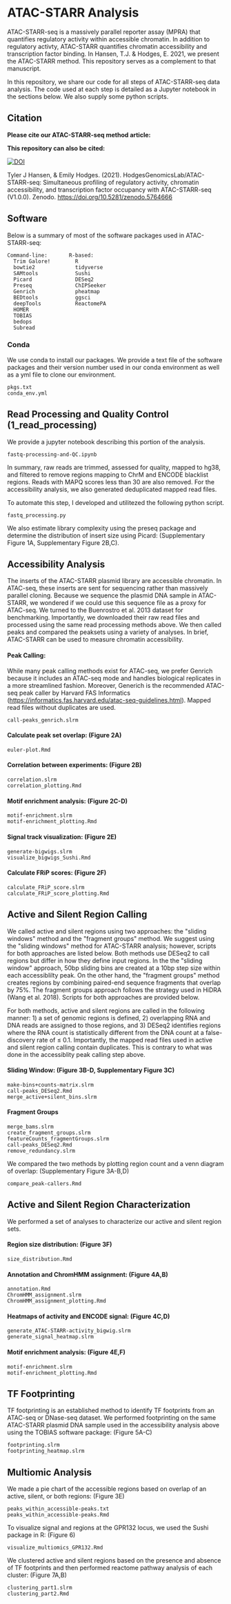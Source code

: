 # ATAC-STARR Analysis 
ATAC-STARR-seq is a massively parallel reporter assay (MPRA) that quantifies regulatory activity within accessible chromatin. In addition to regulatory activty, ATAC-STARR quantifies chromatin accessibility and transcription factor binding. In Hansen, T.J. & Hodges, E. 2021, we present the ATAC-STARR method. This repository serves as a complement to that manuscript. 

In this repository, we share our code for all steps of ATAC-STARR-seq data analysis. The code used at each step is detailed as a Jupyter notebook in the sections below. We also supply some python scripts. 

## Citation
__Please cite our ATAC-STARR-seq method article:__


__This repository can also be cited:__

[![DOI](https://zenodo.org/badge/377602391.svg)](https://zenodo.org/badge/latestdoi/377602391)

Tyler J Hansen, & Emily Hodges. (2021). HodgesGenomicsLab/ATAC-STARR-seq: Simultaneous profiling of regulatory activity, chromatin accessibility, and transcription factor occupancy with ATAC-STARR-seq (V1.0.0). Zenodo. https://doi.org/10.5281/zenodo.5764666

## Software

Below is a summary of most of the software packages used in ATAC-STARR-seq: 
```
Command-line:       R-based:
  Trim Galore!        R
  bowtie2             tidyverse
  SAMtools            Sushi  
  Picard              DESeq2 
  Preseq              ChIPSeeker
  Genrich             pheatmap
  BEDtools            ggsci
  deepTools           ReactomePA
  HOMER         
  TOBIAS        
  bedops        
  Subread       
```
### Conda 
We use conda to install our packages. We provide a text file of the software packages and their version number used in our conda environment as well as a yml file to clone our environment.
```
pkgs.txt
conda_env.yml
```
## Read Processing and Quality Control (1_read_processing)
We provide a jupyter notebook describing this portion of the analysis. 
```
fastq-processing-and-QC.ipynb
```
In summary, raw reads are trimmed, assessed for quality, mapped to hg38, and filtered to remove regions mapping to ChrM and ENCODE blacklist regions. Reads with MAPQ scores less than 30 are also removed. For the accessibility analysis, we also generated deduplicated mapped read files. 

To automate this step, I developed and utilitezed the following python script. 
```
fastq_processing.py
```
We also estimate library complexity using the preseq package and determine the distribution of insert size using Picard: (Supplementary Figure 1A, Supplementary Figure 2B,C). 

## Accessibility Analysis
The inserts of the ATAC-STARR plasmid library are accessible chromatin. In ATAC-seq, these inserts are sent for sequencing rather than massively parallel cloning. Because we sequence the plasmid DNA sample in ATAC-STARR, we wondered if we could use this sequence file as a proxy for ATAC-seq. We turned to the Buenrostro et al. 2013 dataset for benchmarking. Importantly, we downloaded their raw read files and processed using the same read processing methods above. We then called peaks and compared the peaksets using a variety of analyses. In brief, ATAC-STARR can be used to measure chromatin accessibility. 

#### Peak Calling: 
While many peak calling methods exist for ATAC-seq, we prefer Genrich because it includes an ATAC-seq mode and handles biological replicates in a more streamlined fashion. Moreover, Generich is the recommended ATAC-seq peak caller by Harvard FAS Informatics (https://informatics.fas.harvard.edu/atac-seq-guidelines.html). Mapped read files without duplicates are used.  
```
call-peaks_genrich.slrm
```
#### Calculate peak set overlap: (Figure 2A)
```
euler-plot.Rmd
```
#### Correlation between experiments: (Figure 2B)
```
correlation.slrm
correlation_plotting.Rmd
```
#### Motif enrichment analysis: (Figure 2C-D)
```
motif-enrichment.slrm
motif-enrichment_plotting.Rmd
```
#### Signal track visualization: (Figure 2E)
```
generate-bigwigs.slrm
visualize_bigwigs_Sushi.Rmd
```
#### Calculate FRiP scores: (Figure 2F)
```
calculate_FRiP_score.slrm
calculate_FRiP_score_plotting.Rmd
```
## Active and Silent Region Calling
We called active and silent regions using two approaches: the "sliding windows" method and the "fragment groups" method. We suggest using the "sliding windows" method for ATAC-STARR analysis; however, scripts for both approaches are listed below. Both methods use DESeq2 to call regions but differ in how they define input regions. In the the "sliding window" approach, 50bp sliding bins are created at a 10bp step size within each accessiblilty peak. On the other hand, the "fragment groups" method creates regions by combining paired-end sequence fragments that overlap by 75%. The fragment groups approach follows the strategy used in HiDRA (Wang et al. 2018). Scripts for both approaches are provided below. 

For both methods, active and silent regions are called in the following manner: 1) a set of genomic regions is defined, 2) overlapping RNA and DNA reads are assigned to those regions, and 3) DESeq2 identifies regions where the RNA count is statistically different from the DNA count at a false-discovery rate of ≤ 0.1. Importantly, the mapped read files used in active and silent region calling contain duplicates. This is contrary to what was done in the accessiblity peak calling step above. 

#### Sliding Window: (Figure 3B-D, Supplementary Figure 3C)
```
make-bins+counts-matrix.slrm
call-peaks_DESeq2.Rmd
merge_active+silent_bins.slrm
```
#### Fragment Groups
```
merge_bams.slrm
create_fragment_groups.slrm
featureCounts_fragmentGroups.slrm
call-peaks_DESeq2.Rmd
remove_redundancy.slrm
```
We compared the two methods by plotting region count and a venn diagram of overlap: (Supplementary Figure 3A-B,D)
```
compare_peak-callers.Rmd
```
## Active and Silent Region Characterization
We performed a set of analyses to characterize our active and silent region sets. 

#### Region size distribution: (Figure 3F)
```
size_distribution.Rmd
```
#### Annotation and ChromHMM assignment: (Figure 4A,B)
```
annotation.Rmd
ChromHMM_assignment.slrm
ChromHMM_assignment_plotting.Rmd
```
#### Heatmaps of activity and ENCODE signal: (Figure 4C,D)
```
generate_ATAC-STARR-activity_bigwig.slrm
generate_signal_heatmap.slrm
```
#### Motif enrichment analysis: (Figure 4E,F)
```
motif-enrichment.slrm
motif-enrichment_plotting.Rmd
```
## TF Footprinting 
TF footprinting is an established method to identify TF footprints from an ATAC-seq or DNase-seq dataset. We performed footprinting on the same ATAC-STARR plasmid DNA sample used in the accessibility analysis above using the TOBIAS software package: (Figure 5A-C)
```
footprinting.slrm
footprinting_heatmap.slrm
```
## Multiomic Analysis
We made a pie chart of the accessible regions based on overlap of an active, silent, or both regions: (Figure 3E)
```
peaks_within_accessible-peaks.txt
peaks_within_accessible-peaks.Rmd
```
To visualize signal and regions at the GPR132 locus, we used the Sushi package in R: (Figure 6)
```
visualize_multiomics_GPR132.Rmd
```
We clustered active and silent regions based on the presence and absence of TF footprints and then performed reactome pathway analysis of each cluster: (Figure 7A,B) 
```
clustering_part1.slrm
clustering_part2.Rmd
```
